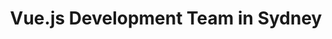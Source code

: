 ---
title: Vue.js Development Team in Sydney
permalink: /landings/locations/sydney/developer/vue-js
technology: Vue.js
location: Sydney
---
